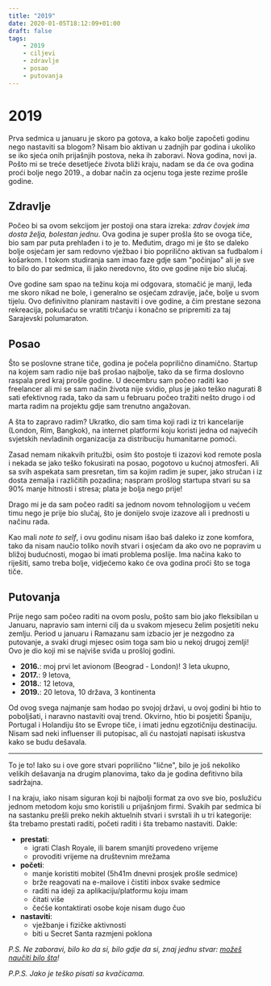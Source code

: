 ```yaml
---
title: "2019"
date: 2020-01-05T18:12:09+01:00
draft: false
tags:
    - 2019
    - ciljevi
    - zdravlje
    - posao
    - putovanja
---
```


# 2019
Prva sedmica u januaru je skoro pa gotova, a kako bolje započeti godinu nego nastaviti sa blogom?
Nisam bio aktivan u zadnjih par godina i ukoliko se iko sjeća onih prijašnjih postova, neka ih
zaboravi. Nova godina, novi ja. Pošto mi se treće desetljeće života bliži kraju, nadam se da će ova
godina proći bolje nego 2019., a dobar način za ocjenu toga jeste rezime prošle godine.

## Zdravlje
Počeo bi sa ovom sekcijom jer postoji ona stara izreka: *zdrav čovjek ima dosta želja, bolestan
jednu*. Ova godina je super prošla što se ovoga tiče, bio sam par puta prehlađen i to je to.
Međutim, drago mi je što se daleko bolje osjećam jer sam redovno vježbao i bio poprilično aktivan
sa fudbalom i košarkom. I tokom studiranja sam imao faze gdje sam "počinjao" ali je sve to bilo do
par sedmica, ili jako neredovno, što ove godine nije bio slučaj.

Ove godine sam spao na težinu koja mi odgovara, stomačić je manji, leđa me skoro nikad ne bole, i
generalno se osjećam zdravije, jače, bolje u svom tijelu. Ovo definivitno planiram nastaviti i ove
godine, a čim prestane sezona rekreacija, pokušaću se vratiti trčanju i konačno se pripremiti za
taj Sarajevski polumaraton. 

## Posao
Što se poslovne strane tiče, godina je počela poprilično dinamično. Startup na kojem sam radio nije
baš prošao najbolje, tako da se firma doslovno raspala pred kraj prošle godine. U decembru sam
počeo raditi kao freelancer ali mi se sam način života nije svidio, plus je jako teško nagurati 8
sati efektivnog rada, tako da sam u februaru počeo tražiti nešto drugo i od marta radim na projektu
gdje sam trenutno angažovan.

A šta to zapravo radim? Ukratko, dio sam tima koji radi iz tri kancelarije (London, Rim, Bangkok),
na internet platformi koju koristi jedna od najvećih svjetskih nevladinih organizacija za
distribuciju humanitarne pomoći.

Zasad nemam nikakvih pritužbi, osim što postoje ti izazovi kod remote posla i nekada se jako teško
fokusirati na posao, pogotovo u kućnoj atmosferi. Ali sa svih aspekata sam presretan, tim sa kojim
radim je super, jako stručan i iz dosta zemalja i različitih pozadina; naspram prošlog startupa
stvari su sa 90% manje hitnosti i stresa; plata je bolja nego prije!

Drago mi je da sam počeo raditi sa jednom novom tehnologijom u većem timu nego je prije bio slučaj,
što je donijelo svoje izazove ali i prednosti u načinu rada.

Kao mali *note to self*, i ovu godinu nisam išao baš daleko iz zone komfora, tako da nisam naučio
toliko novih stvari i osjećam da ako ovo ne popravim u bližoj budućnosti, mogao bi imati problema
poslije. Ima načina kako to riješiti, samo treba bolje, vidjećemo kako će ova godina proći što se
toga tiče.

## Putovanja
Prije nego sam počeo raditi na ovom poslu, pošto sam bio jako fleksibilan u Januaru, napravio sam
interni cilj da u svakom mjesecu želim posjetiti neku zemlju. Period u januaru i Ramazanu sam
izbacio jer je nezgodno za putovanje, a svaki drugi mjesec osim toga sam bio u nekoj drugoj zemlji!
Ovo je dio koji mi se najviše sviđa u prošloj godini.

- **2016.**: moj prvi let avionom (Beograd - London)! 3 leta ukupno, 
- **2017.**: 9 letova,
- **2018.**: 12 letova,
- **2019.**: 20 letova, 10 država, 3 kontinenta

Od ovog svega najmanje sam hodao po svojoj državi, u ovoj godini bi htio to poboljšati, i naravno
nastaviti ovaj trend. Okvirno, htio bi posjetiti Španiju, Portugal i Holandiju što se Evrope tiče,
i imati jednu egzotičniju destinaciju. Nisam sad neki influenser ili putopisac, ali ću nastojati
napisati iskustva kako se budu dešavala.

***
To je to! Iako su i ove gore stvari poprilično "lične", bilo je još nekoliko velikih dešavanja na
drugim planovima, tako da je godina defitivno bila sadržajna.

I na kraju, iako nisam siguran koji bi najbolji format za ovo sve bio, poslužiću jednom metodom
koju smo koristili u prijašnjom firmi. Svakih par sedmica bi na sastanku prešli preko nekih
aktuelnih stvari i svrstali ih u tri kategorije: šta trebamo prestati raditi, početi raditi i šta
trebamo nastaviti. Dakle:

- **prestati**:
    - igrati Clash Royale, ili barem smanjiti provedeno vrijeme
    - provoditi vrijeme na društevnim mrežama
- **početi**:
    - manje koristiti mobitel (5h41m dnevni prosjek prošle sedmice)
    - brže reagovati na e-mailove i čistiti inbox svake sedmice
    - raditi na ideji za aplikaciju/platformu koju imam
    - čitati više
    - čećše kontaktirati osobe koje nisam dugo čuo
- **nastaviti**:
    - vježbanje i fizičke aktivnosti
    - biti u Secret Santa razmjeni poklona


*P.S. Ne zaboravi, bilo ko da si, bilo gdje da si, znaj jednu stvar: [možeš naučiti bilo
šta](https://www.youtube.com/watch?v=JC82Il2cjqA)!*

*P.P.S. Jako je teško pisati sa kvačicama.*